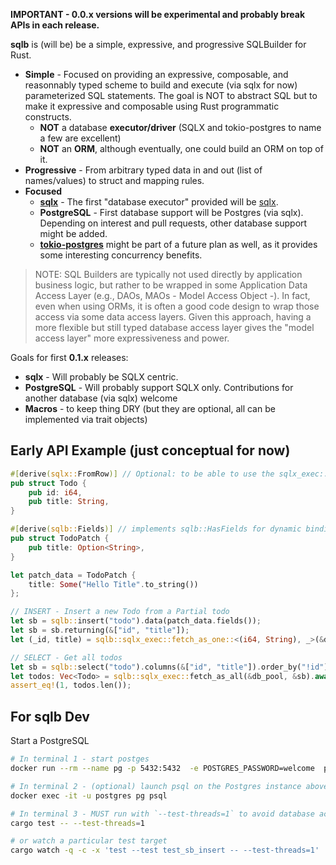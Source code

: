 
**IMPORTANT - 0.0.x versions will be experimental and probably break APIs in each release.**

**sqlb** is (will be) be a simple, expressive, and progressive SQLBuilder for Rust.

- **Simple** - Focused on providing an expressive, composable, and reasonnably typed scheme to build and execute (via sqlx for now) parameterized SQL statements. The goal is NOT to abstract SQL but to make it expressive and composable using Rust programmatic constructs.
	- **NOT** a database **executor/driver** (SQLX and tokio-postgres to name a few are excellent)
	- **NOT** an **ORM**, although eventually, one could build an ORM on top of it. 
- **Progressive** - From arbitrary typed data in and out (list of names/values) to struct and mapping rules. 
- **Focused** 
	- **[sqlx](https://crates.io/crates/sqlx)** - The first "database executor" provided will be [sqlx](https://github.com/launchbadge/sqlx). 
	- **PostgreSQL** - First database support will be Postgres (via sqlx). Depending on interest and pull requests, other database support might be added.  
	- **[tokio-postgres](https://docs.rs/tokio-postgres/0.7.2/tokio_postgres/)** might be part of a future plan as well, as it provides some interesting concurrency benefits. 
	

> NOTE: SQL Builders are typically not used directly by application business logic, but rather to be wrapped in some Application Data Access Layer (e.g., DAOs, MAOs - Model Access Object -). In fact, even when using ORMs, it is often a good code design to wrap those access via some data access layers. Given this approach, having a more flexible but still typed database access layer gives the "model access layer" more expressiveness and power. 


Goals for first **0.1.x** releases: 

- **sqlx** - Will probably be SQLX centric. 
- **PostgreSQL** - Will probably support SQLX only. Contributions for another database (via sqlx) welcome
- **Macros** - to keep thing DRY (but they are optional, all can be implemented via trait objects)


## Early API Example (just conceptual for now)

```rust
#[derive(sqlx::FromRow)] // Optional: to be able to use the sqlx_exec::fetch_as...
pub struct Todo {
    pub id: i64,
    pub title: String,
}

#[derive(sqlb::Fields)] // implements sqlb::HasFields for dynamic binding
pub struct TodoPatch {
    pub title: Option<String>,
}

let patch_data = TodoPatch {
	title: Some("Hello Title".to_string())
};

// INSERT - Insert a new Todo from a Partial todo
let sb = sqlb::insert("todo").data(patch_data.fields());
let sb = sb.returning(&["id", "title"]);
let (_id, title) = sqlb::sqlx_exec::fetch_as_one::<(i64, String), _>(&db_pool, &sb).await?;

// SELECT - Get all todos
let sb = sqlb::select("todo").columns(&["id", "title"]).order_by("!id");
let todos: Vec<Todo> = sqlb::sqlx_exec::fetch_as_all(&db_pool, &sb).await?;
assert_eq!(1, todos.len());
```



## For sqlb Dev

Start a PostgreSQL

```sh
# In terminal 1 - start postges
docker run --rm --name pg -p 5432:5432  -e POSTGRES_PASSWORD=welcome  postgres:14

# In terminal 2 - (optional) launch psql on the Postgres instance above
docker exec -it -u postgres pg psql

# In terminal 3 - MUST run with `--test-threads=1` to avoid database access conflicts
cargo test -- --test-threads=1

# or watch a particular test target
cargo watch -q -c -x 'test --test test_sb_insert -- --test-threads=1'
```
